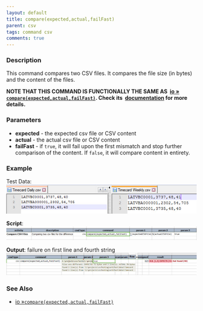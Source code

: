 ```yaml
---
layout: default
title: compare(expected,actual,failFast)
parent: csv
tags: command csv
comments: true
---
```



### Description
This command compares two CSV files. It compares the file size (in bytes) and the content of the files. 

**NOTE THAT THIS COMMAND IS FUNCTIONALLY THE SAME AS 
[io &raquo; `compare(expected,actual,failFast)`](../io/compare(expected,actual,failFast)). Check its 
[documentation](../io/compare(expected,actual,failFast)) for more details.**


### Parameters
- **expected** - the expected csv file or CSV content
- **actual** - the actual csv file or CSV content
- **failFast** - if `true`, it will fail upon the first mismatch and stop further comparison of the content. 
  If `false`, it will compare content in entirety.


### Example
Test Data:<br/>
![data](image/compare_01.png)

**Script**:<br/>
![script](image/compare_02.png)

**Output**: failure on first line and fourth string<br/>
![output](image/compare_03.png)


### See Also
- [io &raquo;`compare(expected,actual,failFast)`](../io/compare(expected,actual,failFast))
